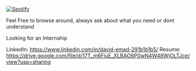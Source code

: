 [![Spotify](https://novatorem-pptuj44pa-dova.vercel.app/api/spotify)](https://open.spotify.com/user/davidemad2001)

Feel Free to browse around, always ask about what you need or dont understand

Looking for an Internship

LinkedIn: https://www.linkedin.com/in/david-emad-291b1b1b5/
Resume: https://drive.google.com/file/d/17T_m6FiuE_XLBAO6P0wN4W48WjOLTJce/view?usp=sharing
